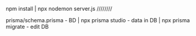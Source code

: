 npm install | 
npx nodemon server.js    ////////     


prisma/schema.prisma - BD | 
npx prisma studio  - data in DB | 
npx prisma migrate - edit DB
